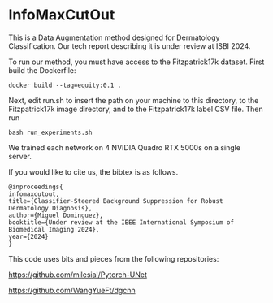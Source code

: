 # InfoMaxCutOut

This is a Data Augmentation method designed for Dermatology Classification. Our tech report describing it is under review at ISBI 2024.

To run our method, you must have access to the Fitzpatrick17k dataset. First build the Dockerfile:

    docker build --tag=equity:0.1 .
  
Next, edit run.sh to insert the path on your machine to this directory, to the Fitzpatrick17k image directory, and to the Fitzpatrick17k label CSV file. Then run

    bash run_experiments.sh
    
We trained each network on 4 NVIDIA Quadro RTX 5000s on a single server.

If you would like to cite us, the bibtex is as follows.

    @inproceedings{
    infomaxcutout,
    title={Classifier-Steered Background Suppression for Robust Dermatology Diagnosis},
    author={Miguel Dominguez},
    booktitle={Under review at the IEEE International Symposium of Biomedical Imaging 2024},
    year={2024}
    }

This code uses bits and pieces from the following repositories:

https://github.com/milesial/Pytorch-UNet

https://github.com/WangYueFt/dgcnn
